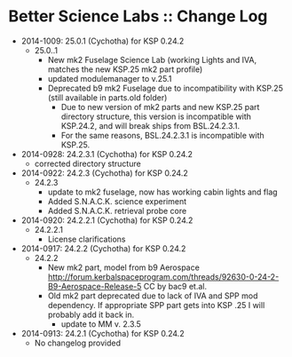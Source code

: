 # Better Science Labs :: Change Log

* 2014-1009: 25.0.1 (Cychotha) for KSP 0.24.2
	+ 25.0..1
		- New mk2 Fuselage Science Lab (working Lights and IVA, matches the new KSP.25 mk2 part profile)
		- updated modulemanager to v.25.1
		- Deprecated b9 mk2 Fuselage due to incompatibility with KSP.25 (still available in parts.old folder)
			- Due to new version of mk2 parts and new KSP.25 part directory structure, this version is incompatible with KSP.24.2, and will break ships from BSL.24.2.3.1.
			- For the same reasons, BSL.24.2.3.1 is incompatible with KSP.25.
* 2014-0928: 24.2.3.1 (Cychotha) for KSP 0.24.2
	+ corrected directory structure
* 2014-0922: 24.2.3 (Cychotha) for KSP 0.24.2
	+ 24.2.3
		- update to mk2 fuselage, now has working cabin lights and flag
		- Added S.N.A.C.K. science experiment
		- Added S.N.A.C.K. retrieval probe core
* 2014-0920: 24.2.2.1 (Cychotha) for KSP 0.24.2
	+ 24.2.2.1
		- License clarifications
* 2014-0917: 24.2.2 (Cychotha) for KSP 0.24.2
	+ 24.2.2
		- New mk2 part, model from b9 Aerospace  <http://forum.kerbalspaceprogram.com/threads/92630-0-24-2-B9-Aerospace-Release-5> CC by bac9 et.al.
		- Old mk2 part deprecated due to lack of IVA and SPP mod  dependency. If appropriate SPP part gets into KSP .25 I will probably add it back in.
			- update to MM v. 2.3.5
* 2014-0913: 24.2.1 (Cychotha) for KSP 0.24.2
	+ No changelog provided
